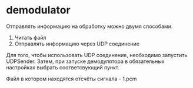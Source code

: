 # demodulator
 Отправлять информацию на обработку можно двумя способами. 
 1. Читать файл
 2. Отправлять информацию через UDP соединение
 
 Для того, чтобы использовать UDP соединение, необходимо запустить UDPSender. Затем, при запуске демодулятора в обязательных настройках выбрать соответсвующий пункт.

Файл в котором находятся отсчёты сигнала - 1.pcm
